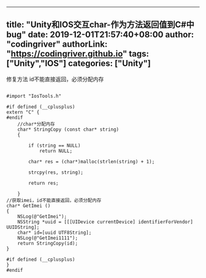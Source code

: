 ﻿
---
title: "Unity和IOS交互char-作为方法返回值到C#中bug"
date: 2019-12-01T21:57:40+08:00
author: "codingriver"
authorLink: "https://codingriver.github.io"
 tags: ["Unity","IOS"]
categories: ["Unity"]
---

<!--more-->


修复方法
id不能直接返回，必须分配内存
```

#import "IosTools.h"

#if defined (__cplusplus)
extern "C" {
#endif
    //char*分配内存
    char* StringCopy (const char* string)
    {
        
        if (string == NULL)
            return NULL;
        
        char* res = (char*)malloc(strlen(string) + 1);
        
        strcpy(res, string);
        
        return res;
        
    }
//获取imei，id不能直接返回，必须分配内存
char* GetImei ()
{
    NSLog(@"GetImei");
	NSString *uuid = [[[UIDevice currentDevice] identifierForVendor] UUIDString];
    char* id=[uuid UTF8String];
    NSLog(@"GetImei1111");
    return StringCopy(id);
}

#if defined (__cplusplus)
}
#endif

```
